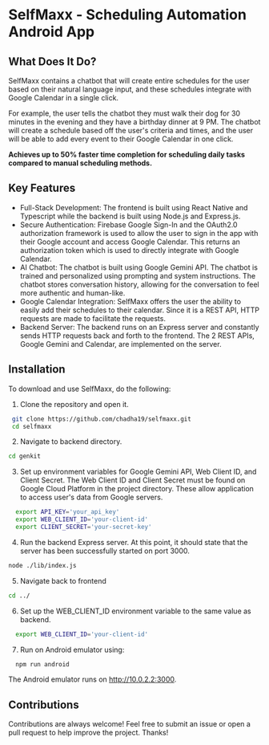 # SelfMaxx - Scheduling Automation Android App

## What Does It Do?
SelfMaxx contains a chatbot that will create entire schedules for the user based on their natural language input, and these schedules integrate with Google Calendar in a single click. 

For example, the user tells the chatbot they must walk their dog for 30 minutes in the evening and they have a birthday dinner at 9 PM. The chatbot will create a schedule based off the user's criteria and times, and the user will be able to add every event to their Google Calendar in one click.

**Achieves up to 50% faster time completion for scheduling daily tasks compared to manual scheduling methods.**

## Key Features
- Full-Stack Development: The frontend is built using React Native and Typescript while the backend is built using Node.js and Express.js.
- Secure Authentication: Firebase Google Sign-In and the OAuth2.0 authorization framework is used to allow the user to sign in the app with their Google account and access Google Calendar. This returns an authorization token which is used to directly integrate with Google Calendar.
- AI Chatbot: The chatbot is built using Google Gemini API. The chatbot is trained and personalized using prompting and system instructions. The chatbot stores conversation history, allowing for the conversation to feel more authentic and human-like.
- Google Calendar Integration: SelfMaxx offers the user the ability to easily add their schedules to their calendar. Since it is a REST API, HTTP requests are made to facilitate the requests.
- Backend Server: The backend runs on an Express server and constantly sends HTTP requests back and forth to the frontend. The 2 REST APIs, Google Gemini and Calendar, are implemented on the server.

## Installation
To download and use SelfMaxx, do the following:
1. Clone the repository and open it.
  ```bash
   git clone https://github.com/chadha19/selfmaxx.git
   cd selfmaxx
   ```
2. Navigate to backend directory.
  ```bash
  cd genkit
  ```
3. Set up environment variables for Google Gemini API, Web Client ID, and Client Secret. The Web Client ID and Client Secret must be found on Google Cloud Platform in the project directory. These allow application to access user's data from Google servers.
  ```bash
    export API_KEY='your_api_key'
    export WEB_CLIENT_ID='your-client-id'
    export CLIENT_SECRET='your-secret-key'
  ```
4. Run the backend Express server. At this point, it should state that the server has been successfully started on port 3000.
```bash
node ./lib/index.js
```
5. Navigate back to frontend
```bash
cd ../
```
6. Set up the WEB_CLIENT_ID environment variable to the same value as backend.
  ```bash
    export WEB_CLIENT_ID='your-client-id'
  ```
7. Run on Android emulator using:
  ```bash
    npm run android
  ```
The Android emulator runs on http://10.0.2.2:3000.

## Contributions
Contributions are always welcome! Feel free to submit an issue or open a pull request to help improve the project. Thanks!
